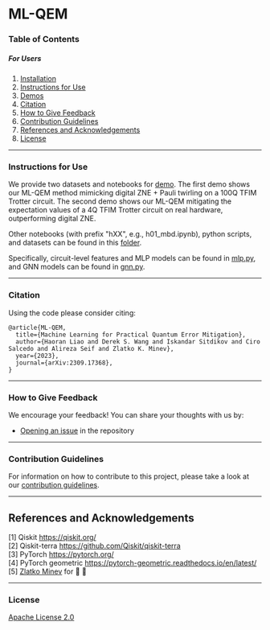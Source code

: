 # ML-QEM

### Table of Contents

##### For Users

1.  [Installation](./docs/installation_guide.md)
2.  [Instructions for Use](#instruction-for-use)
3.  [Demos](./docs/demo)
4.  [Citation](#citation)
5.  [How to Give Feedback](#how-to-give-feedback)
6.  [Contribution Guidelines](#contribution-guidelines)
7.  [References and Acknowledgements](#references-and-acknowledgements)
8.  [License](#license)

---------------------------------------------------------------------------------------------------

### Instructions for Use
We provide two datasets and notebooks for [demo](./docs/demo). The first demo shows our ML-QEM method mimicking digital ZNE + Pauli twirling on a 100Q TFIM Trotter circuit. The second demo shows our ML-QEM mitigating the expectation values of a 4Q TFIM Trotter circuit on real hardware, outperforming digital ZNE.

Other notebooks (with prefix "hXX", e.g., h01_mbd.ipynb), python scripts, and datasets can be found in this [folder](./docs/tutorials).

Specifically, circuit-level features and MLP models can be found in [mlp.py](./docs/tutorials/mlp.py), and GNN models can be found in [gnn.py](./docs/tutorials/gnn.py).

----------------------------------------------------------------------------------------------------

### Citation

Using the code please consider citing:
```
@article{ML-QEM,
  title={Machine Learning for Practical Quantum Error Mitigation}, 
  author={Haoran Liao and Derek S. Wang and Iskandar Sitdikov and Ciro Salcedo and Alireza Seif and Zlatko K. Minev},
  year={2023},
  journal={arXiv:2309.17368},
}
```

----------------------------------------------------------------------------------------------------

### How to Give Feedback

We encourage your feedback! You can share your thoughts with us by:
- [Opening an issue](https://github.com/IceKhan13/blackwater/issues) in the repository


----------------------------------------------------------------------------------------------------

### Contribution Guidelines

For information on how to contribute to this project, please take a look at our [contribution guidelines](./CONTRIBUTING.md).


----------------------------------------------------------------------------------------------------

## References and Acknowledgements
[1] Qiskit https://qiskit.org/ \
[2] Qiskit-terra https://github.com/Qiskit/qiskit-terra \
[3] PyTorch https://pytorch.org/ \
[4] PyTorch geometric https://pytorch-geometric.readthedocs.io/en/latest/ \
[5] [Zlatko Minev](https://github.com/zlatko-minev) for :water_polo: :ocean:

----------------------------------------------------------------------------------------------------

### License
[Apache License 2.0](./LICENSE)
